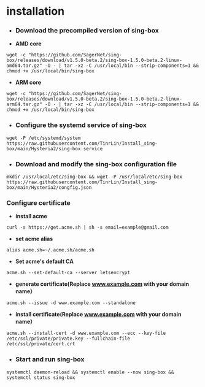 # **installation**

- ### **Download the precompiled version of sing-box**
- **AMD core**
```
wget -c "https://github.com/SagerNet/sing-box/releases/download/v1.5.0-beta.2/sing-box-1.5.0-beta.2-linux-amd64.tar.gz" -O - | tar -xz -C /usr/local/bin --strip-components=1 && chmod +x /usr/local/bin/sing-box
```
- **ARM core**
```
wget -c "https://github.com/SagerNet/sing-box/releases/download/v1.5.0-beta.2/sing-box-1.5.0-beta.2-linux-arm64.tar.gz" -O - | tar -xz -C /usr/local/bin --strip-components=1 && chmod +x /usr/local/bin/sing-box
```
- ### **Configure the systemd service of sing-box**
```
wget -P /etc/systemd/system https://raw.githubusercontent.com/TinrLin/Install_sing-box/main/Hysteria2/sing-box.service
```
- ### **Download and modify the sing-box configuration file**
```
mkdir /usr/local/etc/sing-box && wget -P /usr/local/etc/sing-box https://raw.githubusercontent.com/TinrLin/Install_sing-box/main/Hysteria2/congfig.json
```
### Configure certificate
- **install acme**
```
curl -s https://get.acme.sh | sh -s email=example@gmail.com
```
- **set acme alias**
```
alias acme.sh=~/.acme.sh/acme.sh
```
- **Set acme's default CA**
```
acme.sh --set-default-ca --server letsencrypt
```
- **generate certificate(Replace www.example.com with your domain name）**
```
acme.sh --issue -d www.example.com --standalone
```
- **install certificate(Replace www.example.com with your domain name）**
```
acme.sh --install-cert -d www.example.com --ecc --key-file /etc/ssl/private/private.key --fullchain-file /etc/ssl/private/cert.crt
```
- ### **Start and run sing-box**
```
systemctl daemon-reload && systemctl enable --now sing-box && systemctl status sing-box
```
